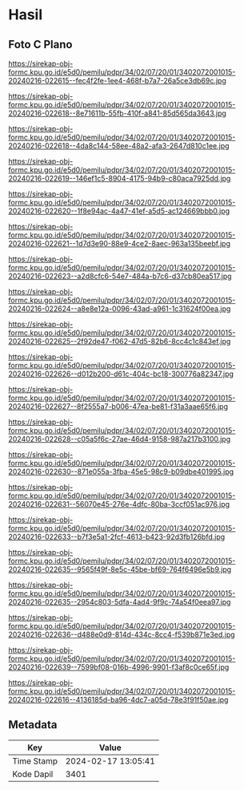 # Hasil

## Foto C Plano

https://sirekap-obj-formc.kpu.go.id/e5d0/pemilu/pdpr/34/02/07/20/01/3402072001015-20240216-022615--fec4f2fe-1ee4-468f-b7a7-26a5ce3db69c.jpg

https://sirekap-obj-formc.kpu.go.id/e5d0/pemilu/pdpr/34/02/07/20/01/3402072001015-20240216-022618--8e71611b-55fb-410f-a841-85d565da3643.jpg

https://sirekap-obj-formc.kpu.go.id/e5d0/pemilu/pdpr/34/02/07/20/01/3402072001015-20240216-022618--4da8c144-58ee-48a2-afa3-2647d810c1ee.jpg

https://sirekap-obj-formc.kpu.go.id/e5d0/pemilu/pdpr/34/02/07/20/01/3402072001015-20240216-022619--146ef1c5-8904-4175-94b9-c80aca7925dd.jpg

https://sirekap-obj-formc.kpu.go.id/e5d0/pemilu/pdpr/34/02/07/20/01/3402072001015-20240216-022620--1f8e94ac-4a47-41ef-a5d5-ac124669bbb0.jpg

https://sirekap-obj-formc.kpu.go.id/e5d0/pemilu/pdpr/34/02/07/20/01/3402072001015-20240216-022621--1d7d3e90-88e9-4ce2-8aec-963a135beebf.jpg

https://sirekap-obj-formc.kpu.go.id/e5d0/pemilu/pdpr/34/02/07/20/01/3402072001015-20240216-022623--a2d8cfc6-54e7-484a-b7c6-d37cb80ea517.jpg

https://sirekap-obj-formc.kpu.go.id/e5d0/pemilu/pdpr/34/02/07/20/01/3402072001015-20240216-022624--a8e8e12a-0096-43ad-a961-1c31624f00ea.jpg

https://sirekap-obj-formc.kpu.go.id/e5d0/pemilu/pdpr/34/02/07/20/01/3402072001015-20240216-022625--2f92de47-f062-47d5-82b6-8cc4c1c843ef.jpg

https://sirekap-obj-formc.kpu.go.id/e5d0/pemilu/pdpr/34/02/07/20/01/3402072001015-20240216-022626--d012b200-d61c-404c-bc18-300776a82347.jpg

https://sirekap-obj-formc.kpu.go.id/e5d0/pemilu/pdpr/34/02/07/20/01/3402072001015-20240216-022627--8f2555a7-b006-47ea-be81-f31a3aae65f6.jpg

https://sirekap-obj-formc.kpu.go.id/e5d0/pemilu/pdpr/34/02/07/20/01/3402072001015-20240216-022628--c05a5f6c-27ae-46d4-9158-987a217b3100.jpg

https://sirekap-obj-formc.kpu.go.id/e5d0/pemilu/pdpr/34/02/07/20/01/3402072001015-20240216-022630--871e055a-3fba-45e5-98c9-b09dbe401995.jpg

https://sirekap-obj-formc.kpu.go.id/e5d0/pemilu/pdpr/34/02/07/20/01/3402072001015-20240216-022631--56070e45-276e-4dfc-80ba-3ccf051ac976.jpg

https://sirekap-obj-formc.kpu.go.id/e5d0/pemilu/pdpr/34/02/07/20/01/3402072001015-20240216-022633--b7f3e5a1-2fcf-4613-b423-92d3fb126bfd.jpg

https://sirekap-obj-formc.kpu.go.id/e5d0/pemilu/pdpr/34/02/07/20/01/3402072001015-20240216-022635--9565f49f-8e5c-45be-bf69-764f6496e5b9.jpg

https://sirekap-obj-formc.kpu.go.id/e5d0/pemilu/pdpr/34/02/07/20/01/3402072001015-20240216-022635--2954c803-5dfa-4ad4-9f9c-74a54f0eea97.jpg

https://sirekap-obj-formc.kpu.go.id/e5d0/pemilu/pdpr/34/02/07/20/01/3402072001015-20240216-022636--d488e0d9-814d-434c-8cc4-f539b871e3ed.jpg

https://sirekap-obj-formc.kpu.go.id/e5d0/pemilu/pdpr/34/02/07/20/01/3402072001015-20240216-022639--7599bf08-016b-4996-9901-f3af8c0ce65f.jpg

https://sirekap-obj-formc.kpu.go.id/e5d0/pemilu/pdpr/34/02/07/20/01/3402072001015-20240216-022616--4136185d-ba96-4dc7-a05d-78e3f91f50ae.jpg


## Metadata

| Key        | Value               |
| ---------- | ------------------- |
| Time Stamp | 2024-02-17 13:05:41 |
| Kode Dapil | 3401                |



